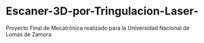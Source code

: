 # Escaner-3D-por-Tringulacion-Laser-
Proyecto Final de Mecatrónica realizado para la Universidad Nacional de Lomas de Zamora
